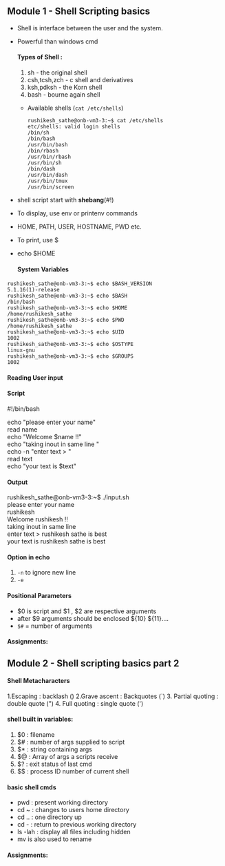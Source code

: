 ## Module 1 - Shell Scripting basics

- Shell is interface between the user and the system.
- Powerful than windows cmd

  #### Types of Shell :
  1. sh - the original shell
  2. csh,tcsh,zch - c shell and derivatives
  3. ksh,pdksh - the Korn shell
  4. bash - bourne again shell

  - Available shells (`cat /etc/shells`)
    
    `rushikesh_sathe@onb-vm3-3:~$ cat /etc/shells`  
    `etc/shells: valid login shells`  
    `/bin/sh`  
    `/bin/bash`  
    `/usr/bin/bash`  
    `/bin/rbash`  
    `/usr/bin/rbash`  
    `/usr/bin/sh`  
    `/bin/dash`  
    `/usr/bin/dash`  
    `/usr/bin/tmux`  
    `/usr/bin/screen`  

- shell script start with **shebang**(#!)
- To display, use env or printenv commands
- HOME, PATH, USER, HOSTNAME, PWD etc.
-  To print, use $
- echo $HOME

  #### System Variables

`rushikesh_sathe@onb-vm3-3:~$ echo $BASH_VERSION`  
`5.1.16(1)-release`  
`rushikesh_sathe@onb-vm3-3:~$ echo $BASH`  
`/bin/bash`  
`rushikesh_sathe@onb-vm3-3:~$ echo $HOME`  
`/home/rushikesh_sathe`  
`rushikesh_sathe@onb-vm3-3:~$ echo $PWD`  
`/home/rushikesh_sathe`  
`rushikesh_sathe@onb-vm3-3:~$ echo $UID`  
`1002`  
`rushikesh_sathe@onb-vm3-3:~$ echo $OSTYPE`  
`linux-gnu`  
`rushikesh_sathe@onb-vm3-3:~$ echo $GROUPS`  
`1002`  

#### Reading User input
#### Script 
#!/bin/bash  

echo "please enter your name"  
read name  
echo "Welcome $name !!"  
echo "taking inout in same line "  
echo -n "enter text > "  
read text    
echo "your text is $text"  

#### Output
rushikesh_sathe@onb-vm3-3:~$ ./input.sh  
please enter your name  
rushikesh  
Welcome rushikesh !!  
taking inout in same line  
enter text > rushikesh sathe is best  
your text is rushikesh sathe is best  

#### Option in echo 
1. `-n` to ignore new line  
2. `-e`


#### Positional Parameters
- $0 is script and $1 , $2 are respective arguments
- after $9 arguments should be enclosed ${10} ${11}....
- `$#` = number of arguments

#### Assignments:



## Module 2 - Shell scripting basics part 2

#### Shell Metacharacters
1.Escaping : backlash (\)
2.Grave ascent : Backquotes (`)
3. Partial quoting : double quote (")
4. Full quoting : single quote (')

#### shell built in variables:
1. $0 : filename
2. $# : number of args supplied to script
3. $* : string containing args
4. $@ : Array of args a scripts receive
5. $? : exit status of last cmd
6. $$ : process ID number of current shell

#### basic shell cmds
- pwd : present working directory
- cd ~ : changes to users home directory
- cd .. : one directory up
- cd - : return to previous working directory
- ls -lah : display all files including hidden
- mv is also used to rename

#### Assignments:

  



